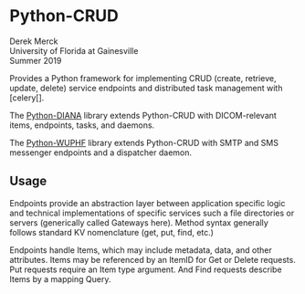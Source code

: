 # Python-CRUD

Derek Merck  
University of Florida at Gainesville  
Summer 2019  

Provides a Python framework for implementing CRUD (create, retrieve, update, delete) service endpoints and distributed task management with [celery[].

[celery]: http://www.celeryproject.org

The [Python-DIANA][] library extends Python-CRUD with DICOM-relevant items, endpoints, tasks, and daemons.

[python-diana]: http://github.com/derekmerck/diana2

The [Python-WUPHF][] library extends Python-CRUD with SMTP and SMS messenger endpoints and a dispatcher daemon.

[python-wuphf]: http://github.com/derekmerck/wuphf

## Usage

Endpoints provide an abstraction layer between application specific logic and technical implementations of specific services such a file directories or servers (generically called Gateways here).  Method syntax generally follows standard KV nomenclature (get, put, find, etc.)

Endpoints handle Items, which may include metadata, data, and other attributes.  Items may be referenced by an ItemID for Get or Delete requests.  Put requests require an Item type argument.  And Find requests describe Items by a mapping Query.
